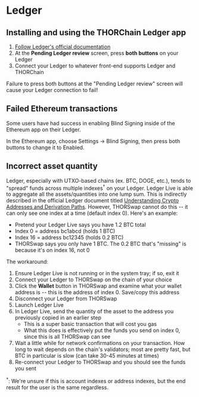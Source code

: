# Ledger

## Installing and using the THORChain Ledger app

1. [Follow Ledger's official documentation][1]
1. At the **Pending Ledger review** screen, press **both buttons** on your Ledger
1. Connect your Ledger to whatever front-end supports Ledger and THORChain

<div class="warning">
Failure to press both buttons at the "Pending Ledger review" screen will cause your
Ledger connection to fail!
</div>

## Failed Ethereum transactions

Some users have had success in enabling Blind Signing inside of the Ethereum
app on their Ledger.

In the Ethereum app, choose Settings &rarr; Blind Signing, then press both
buttons to change it to Enabled.

## Incorrect asset quantity

Ledger, especially with UTXO-based chains (ex. BTC, DOGE, etc.), tends to
"spread" funds across multiple indexes<sup>†</sup> on your Ledger.  Ledger Live
is able to aggregate all the assets/quantities into one lump sum.  This is
indirectly described in the official Ledger document titled
[Understanding Crypto Addresses and Derivation Paths][2].
However, THORSwap cannot do this -- it can only see one index at a time
(default index 0).  Here's an example:

- Pretend your Ledger Live says you have 1.2 BTC total
- Index 0 = address bc1abcd (holds 1 BTC)
- Index 16 = address bc12345 (holds 0.2 BTC)
- THORSwap says you only have 1 BTC.  The 0.2 BTC that's "missing" is because it's on index 16, not 0

The workaround:

1. Ensure Ledger Live is not running or in the system tray; if so, exit it
1. Connect your Ledger to THORSwap on the chain of your choice
1. Click the **Wallet** button in THORSwap and examine what your wallet address is -- this is the address of index 0.  Save/copy this address
1. Disconnect your Ledger from THORSwap
1. Launch Ledger Live
1. In Ledger Live, send the quantity of the asset to the address you previously copied in an earlier step
   - This is a super basic transaction that will cost you gas
   - What this does is effectively put the funds you send on index 0, since this is all THORSwap can see
1. Wait a little while for network confirmations on your transaction.  How long to wait depends on the chain's validators; most are pretty fast, but BTC in particular is slow (can take 30-45 minutes at times)
1. Re-connect your Ledger to THORSwap and you should see the funds you sent

<sup>†</sup>: We're unsure if this is account indexes or address indexes, but the end result for the user is the same regardless.

[1]: https://support.ledger.com/hc/en-us/articles/4402987997841-THORChain-RUNE-?docs=true
[2]: https://www.ledger.com/blog/understanding-crypto-addresses-and-derivation-paths
